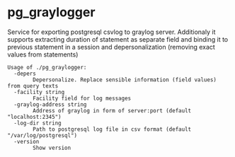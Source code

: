# pg_graylogger

Service for exporting postgresql csvlog to graylog server.
Additionaly it supports extracting duration of statement as separate field and
binding it to previous statement in a session and depersonalization (removing exact values from statements)
```
Usage of ./pg_graylogger:
  -depers
        Depersonalize. Replace sensible information (field values) from query texts
  -facility string
        Facility field for log messages
  -graylog-address string
        Address of graylog in form of server:port (default "localhost:2345")
  -log-dir string
        Path to postgresql log file in csv format (default "/var/log/postgresql")
  -version
        Show version
```
